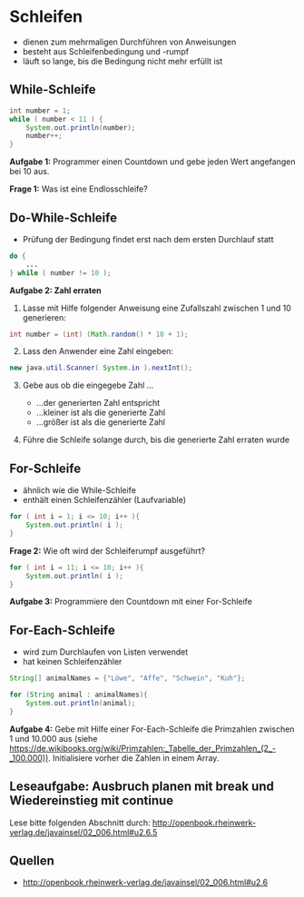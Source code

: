 # Schleifen
* dienen zum mehrmaligen Durchführen von Anweisungen
* besteht aus Schleifenbedingung und -rumpf
* läuft so lange, bis die Bedingung nicht mehr erfüllt ist

## While-Schleife
```java
int number = 1;
while ( number < 11 ) {
    System.out.println(number);
    number++;
}
```

**Aufgabe 1:**
Programmer einen Countdown und gebe jeden Wert angefangen bei 10 aus.

**Frage 1:**
Was ist eine Endlosschleife?

## Do-While-Schleife
* Prüfung der Bedingung findet erst nach dem ersten Durchlauf statt
```java
do {
    ...
} while ( number != 10 );
```

**Aufgabe 2: Zahl erraten**
1. Lasse mit Hilfe folgender Anweisung eine Zufallszahl zwischen 1 und 10 generieren:
```java
int number = (int) (Math.random() * 10 + 1);
```
2. Lass den Anwender eine Zahl eingeben:
```java
new java.util.Scanner( System.in ).nextInt();
```
3. Gebe aus ob die eingegebe Zahl ...
    * ...der generierten Zahl entspricht
    * ...kleiner ist als die generierte Zahl
    * ...größer ist als die generierte Zahl

4. Führe die Schleife solange durch, bis die generierte Zahl erraten wurde

## For-Schleife
* ähnlich wie die While-Schleife
* enthält einen Schleifenzähler (Laufvariable)
```java
for ( int i = 1; i <= 10; i++ ){
    System.out.println( i );
}
```

**Frage 2:**
Wie oft wird der Schleiferumpf ausgeführt?
```java
for ( int i = 11; i <= 10; i++ ){
    System.out.println( i );
}
```

**Aufgabe 3:**
Programmiere den Countdown mit einer For-Schleife

## For-Each-Schleife
* wird zum Durchlaufen von Listen verwendet
* hat keinen Schleifenzähler

```java
String[] animalNames = {"Löwe", "Affe", "Schwein", "Kuh"};

for (String animal : animalNames){
    System.out.println(animal);
}
```

**Aufgabe 4:**
Gebe mit Hilfe einer For-Each-Schleife die Primzahlen zwischen 1 und 10.000 aus
(siehe https://de.wikibooks.org/wiki/Primzahlen:_Tabelle_der_Primzahlen_(2_-_100.000)).
Initialisiere vorher die Zahlen in einem Array.

## Leseaufgabe: Ausbruch planen mit break und Wiedereinstieg mit continue
Lese bitte folgenden Abschnitt durch:
http://openbook.rheinwerk-verlag.de/javainsel/02_006.html#u2.6.5

## Quellen
* http://openbook.rheinwerk-verlag.de/javainsel/02_006.html#u2.6